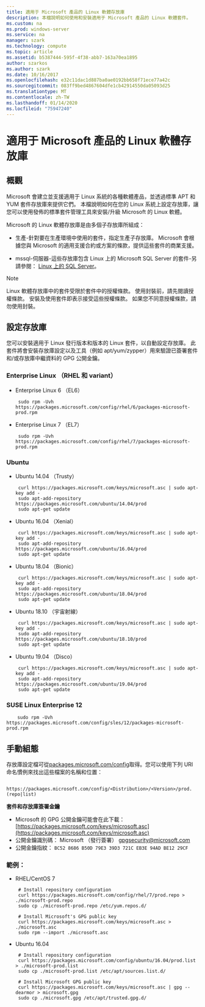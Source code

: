 ```yaml
---
title: 適用于 Microsoft 產品的 Linux 軟體存放庫
description: 本檔說明如何使用和安裝適用于 Microsoft 產品的 Linux 軟體套件。
ms.custom: na
ms.prod: windows-server
ms.service: na
manager: szark
ms.technology: compute
ms.topic: article
ms.assetid: b5387444-595f-4f38-abb7-163a70ea1895
author: szarkos
ms.author: szark
ms.date: 10/16/2017
ms.openlocfilehash: e32c11dac1d887ba0ae0192bb658f71ece77a42c
ms.sourcegitcommit: 083ff9bed4867604dfe1cb42914550da05093d25
ms.translationtype: MT
ms.contentlocale: zh-TW
ms.lasthandoff: 01/14/2020
ms.locfileid: "75947240"
---
```

# <a name="linux-software-repository-for-microsoft-products"></a>適用于 Microsoft 產品的 Linux 軟體存放庫

## <a name="overview"></a>概觀
Microsoft 會建立並支援適用于 Linux 系統的各種軟體產品，並透過標準 APT 和 YUM 套件存放庫來提供它們。 本檔說明如何在您的 Linux 系統上設定存放庫，讓您可以使用發佈的標準套件管理工具來安裝/升級 Microsoft 的 Linux 軟體。

Microsoft 的 Linux 軟體存放庫是由多個子存放庫所組成：

 - 生產-針對要在生產環境中使用的套件，指定生產子存放庫。 Microsoft 會根據您與 Microsoft 的適用支援合約或方案的條款，提供這些套件的商業支援。

 - mssql-伺服器-這些存放庫包含 Linux 上的 Microsoft SQL Server 的套件-另請參閱： [Linux 上的 SQL Server](https://www.microsoft.com/sql-server/sql-server-vnext-including-Linux)。

> [!Note]
> Linux 軟體存放庫中的套件受限於套件中的授權條款。 使用封裝前，請先閱讀授權條款。 安裝及使用套件即表示接受這些授權條款。 如果您不同意授權條款，請勿使用封裝。


## <a name="configuring-the-repositories"></a>設定存放庫
您可以安裝適用于 Linux 發行版本和版本的 Linux 套件，以自動設定存放庫。 此套件將會安裝存放庫設定以及工具（例如 apt/yum/zypper）用來驗證已簽署套件和/或存放庫中繼資料的 GPG 公開金鑰。

### <a name="enterprise-linux-rhel-and-variants"></a>Enterprise Linux （RHEL 和 variant）

 - Enterprise Linux 6 （EL6）

        sudo rpm -Uvh https://packages.microsoft.com/config/rhel/6/packages-microsoft-prod.rpm

 - Enterprise Linux 7 （EL7）

        sudo rpm -Uvh https://packages.microsoft.com/config/rhel/7/packages-microsoft-prod.rpm


### <a name="ubuntu"></a>Ubuntu

 - Ubuntu 14.04 （Trusty）

        curl https://packages.microsoft.com/keys/microsoft.asc | sudo apt-key add -
        sudo apt-add-repository https://packages.microsoft.com/ubuntu/14.04/prod
        sudo apt-get update

 - Ubuntu 16.04 （Xenial）

        curl https://packages.microsoft.com/keys/microsoft.asc | sudo apt-key add -
        sudo apt-add-repository https://packages.microsoft.com/ubuntu/16.04/prod
        sudo apt-get update

 - Ubuntu 18.04 （Bionic）

        curl https://packages.microsoft.com/keys/microsoft.asc | sudo apt-key add -
        sudo apt-add-repository https://packages.microsoft.com/ubuntu/18.04/prod
        sudo apt-get update

 - Ubuntu 18.10 （宇宙射線）

        curl https://packages.microsoft.com/keys/microsoft.asc | sudo apt-key add -
        sudo apt-add-repository https://packages.microsoft.com/ubuntu/18.10/prod
        sudo apt-get update

 - Ubuntu 19.04 （Disco）

        curl https://packages.microsoft.com/keys/microsoft.asc | sudo apt-key add -
        sudo apt-add-repository https://packages.microsoft.com/ubuntu/19.04/prod
        sudo apt-get update

### <a name="suse-linux-enterprise-12"></a>SUSE Linux Enterprise 12

        sudo rpm -Uvh https://packages.microsoft.com/config/sles/12/packages-microsoft-prod.rpm


## <a name="manual-configuration"></a>手動組態
存放庫設定檔可從[packages.microsoft.com/config](https://packages.microsoft.com/config/)取得。您可以使用下列 URI 命名慣例來找出這些檔案的名稱和位置：

        https://packages.microsoft.com/config/<Distribution>/<Version>/prod.(repo|list)

**套件和存放庫簽署金鑰**

 - Microsoft 的 GPG 公開金鑰可能會在此下載： [https://packages.microsoft.com/keys/microsoft.asc](https://packages.microsoft.com/keys/microsoft.asc)
 - 公開金鑰識別碼： Microsoft （發行簽署） <gpgsecurity@microsoft.com>
 - 公開金鑰指紋： `BC52 8686 B50D 79E3 39D3 721C EB3E 94AD BE12 29CF`

### <a name="examples"></a>範例：

 - RHEL/CentOS 7

        # Install repository configuration
        curl https://packages.microsoft.com/config/rhel/7/prod.repo > ./microsoft-prod.repo
        sudo cp ./microsoft-prod.repo /etc/yum.repos.d/

        # Install Microsoft's GPG public key
        curl https://packages.microsoft.com/keys/microsoft.asc > ./microsoft.asc
        sudo rpm --import ./microsoft.asc

 - Ubuntu 16.04

        # Install repository configuration
        curl https://packages.microsoft.com/config/ubuntu/16.04/prod.list > ./microsoft-prod.list
        sudo cp ./microsoft-prod.list /etc/apt/sources.list.d/

        # Install Microsoft GPG public key
        curl https://packages.microsoft.com/keys/microsoft.asc | gpg --dearmor > microsoft.gpg
        sudo cp ./microsoft.gpg /etc/apt/trusted.gpg.d/



